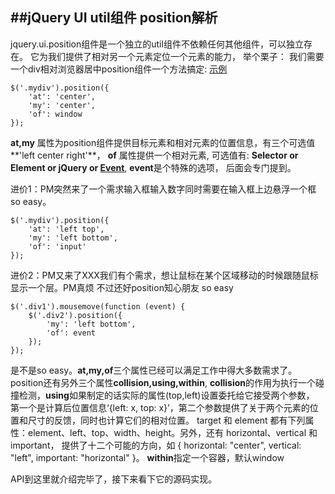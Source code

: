 ##jQuery UI util组件 position解析
---
jquery.ui.position组件是一个独立的util组件不依赖任何其他组件，可以独立存在。
它为我们提供了相对另一个元素定位一个元素的能力，
举个栗子： 我们需要一个div相对浏览器居中position组件一个方法搞定: <a href="#" target="_blank">示例</a>

    $('.mydiv').position({
        'at': 'center',
        'my': 'center',
        'of': window
    });
**at,my** 属性为position组件提供目标元素和相对元素的位置信息，有三个可选值**'left center right'**， **of**
属性提供一个相对元素, 可选值有: **Selector or Element or jQuery or <a href="#">Event</a>**, **event**是个特殊的选项，
后面会专门提到。

进价1：PM突然来了一个需求输入框输入数字同时需要在输入框上边悬浮一个框 so easy。

    $('.mydiv').position({
        'at': 'left top',
        'my': 'left bottom',
        'of': 'input'
    });

进价2：PM又来了XXX我们有个需求，想让鼠标在某个区域移动的时候跟随鼠标显示一个层。PM真烦 不过还好position知心朋友
so easy

    $('.div1').mousemove(function (event) {
        $('.div2').position({
            'my': 'left bottom',
            'of': event
        });
    });

是不是so easy。**at,my,of**三个属性已经可以满足工作中得大多数需求了。position还有另外三个属性**collision,using,within**,
**collision**的作用为执行一个碰撞检测，**using**如果制定的话实际的属性(top,left)设置委托给它接受两个参数，
第一个是计算后位置信息‘{left: x, top: x}’，第二个参数提供了关于两个元素的位置和尺寸的反馈，同时也计算它们的相对位置。
target 和 element 都有下列属性：element、left、top、width、height。另外，还有 horizontal、vertical 和 important，
提供了十二个可能的方向，如 { horizontal: "center", vertical: "left", important: "horizontal" }。
**within**指定一个容器，默认window

API到这里就介绍完毕了，接下来看下它的源码实现。





